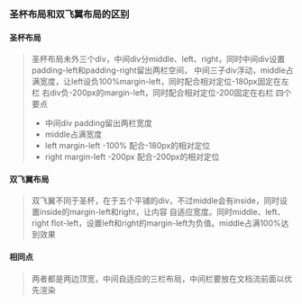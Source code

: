 ### 圣杯布局和双飞翼布局的区别

#### 圣杯布局
> 圣杯布局未外三个div，中间div分middle、left、right，同时中间div设置padding-left和padding-right留出两栏空间，
> 中间三子div浮动，middle占满宽度，让left设负100%margin-left，同时配合相对定位-180px固定在左栏
> 右div负-200px的margin-left，同时配合相对定位-200固定在右栏
> 四个要点
> * 中间div padding留出两栏宽度
> * middle占满宽度
> * left margin-left -100% 配合-180px的相对定位
> * right margin-left -200px 配合-200px的相对定位

#### 双飞翼布局
> 双飞翼不同于圣杯，在于五个平铺的div，不过middle会有inside，同时设置inside的margin-left和right，让内容
> 自适应宽度。同时middle、left、right flot-left，设置left和right的margin-left为负值。middle占满100%达到效果

#### 相同点
> 两者都是两边顶宽，中间自适应的三栏布局，中间栏要放在文档流前面以优先渲染
